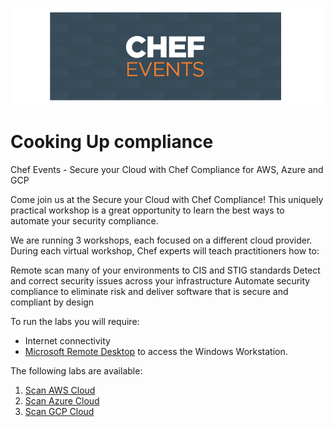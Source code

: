 ![Chef Events](/labs/images/chef_events.png)
# Cooking Up compliance
Chef Events - Secure your Cloud with Chef Compliance for AWS, Azure and GCP

Come join us at the Secure your Cloud with Chef Compliance! This uniquely practical workshop is a great opportunity to learn the best ways to automate your security compliance.

We are running 3 workshops, each focused on a different cloud provider. During each virtual workshop, Chef experts will teach practitioners how to:

Remote scan many of your environments to CIS and STIG standards
Detect and correct security issues across your infrastructure
Automate security compliance to eliminate risk and deliver software that is secure and compliant by design

To run the labs you will require:
 - Internet connectivity
 - [Microsoft Remote Desktop](https://docs.microsoft.com/en-us/windows-server/remote/remote-desktop-services/clients/remote-desktop-clients) to access the Windows Workstation.

The following labs are available:

1. [Scan AWS Cloud](labs/aws_cloud.md)
2. [Scan Azure Cloud](labs/azure_cloud.md)
3. [Scan GCP Cloud](labs/gcp_cloud.md)

